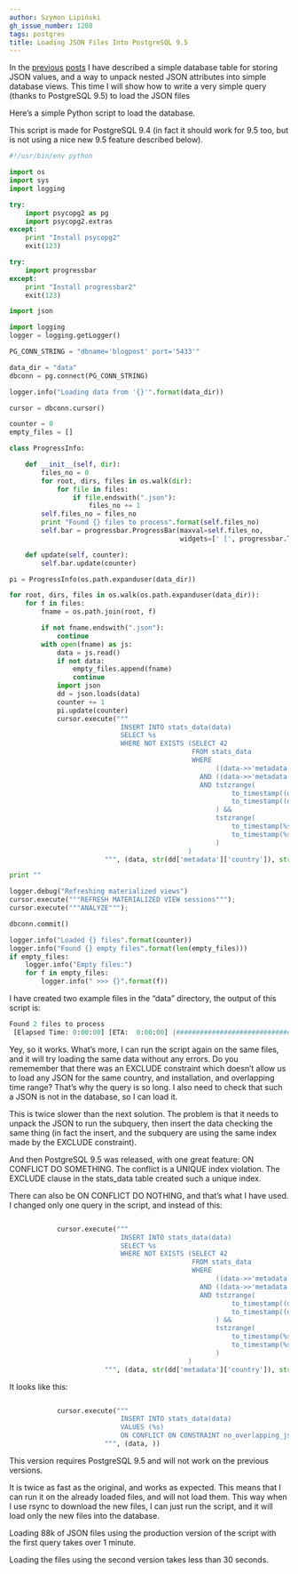 ```yaml
---
author: Szymon Lipiński
gh_issue_number: 1208
tags: postgres
title: Loading JSON Files Into PostgreSQL 9.5
---
```


In the [previous](/2016/02/storing-statistics-json-data-in.html) [posts](/2016/02/converting-json-to-postgresql-values.html) I have described a simple database table for storing JSON values, and a way to unpack nested JSON attributes into simple database views. This time I will show how to write a very simple query (thanks to PostgreSQL 9.5) to load the JSON files

Here’s a simple Python script to load the database.

This script is made for PostgreSQL 9.4 (in fact it should work for 9.5 too, but is not using a nice new 9.5 feature described below).

```python
#!/usr/bin/env python

import os
import sys
import logging

try:
    import psycopg2 as pg
    import psycopg2.extras
except:
    print "Install psycopg2"
    exit(123)

try:
    import progressbar
except:
    print "Install progressbar2"
    exit(123)

import json

import logging
logger = logging.getLogger()

PG_CONN_STRING = "dbname='blogpost' port='5433'"

data_dir = "data"
dbconn = pg.connect(PG_CONN_STRING)

logger.info("Loading data from '{}'".format(data_dir))

cursor = dbconn.cursor()

counter = 0
empty_files = []

class ProgressInfo:

    def __init__(self, dir):
        files_no = 0
        for root, dirs, files in os.walk(dir):
            for file in files:
                if file.endswith(".json"):
                    files_no += 1
        self.files_no = files_no
        print "Found {} files to process".format(self.files_no)
        self.bar = progressbar.ProgressBar(maxval=self.files_no,
                                           widgets=[' [', progressbar.Timer(), '] [', progressbar.ETA(), '] ', progressbar.Bar(),])

    def update(self, counter):
        self.bar.update(counter)

pi = ProgressInfo(os.path.expanduser(data_dir))

for root, dirs, files in os.walk(os.path.expanduser(data_dir)):
    for f in files:
        fname = os.path.join(root, f)

        if not fname.endswith(".json"):
            continue
        with open(fname) as js:
            data = js.read()
            if not data:
                empty_files.append(fname)
                continue
            import json
            dd = json.loads(data)
            counter += 1
            pi.update(counter)
            cursor.execute("""
                            INSERT INTO stats_data(data)
                            SELECT %s
                            WHERE NOT EXISTS (SELECT 42
                                              FROM stats_data
                                              WHERE
                                                    ((data->>'metadata')::json->>'country')  = %s
                                                AND ((data->>'metadata')::json->>'installation') = %s
                                                AND tstzrange(
                                                        to_timestamp((data->>'start_ts')::double precision),
                                                        to_timestamp((data->>'end_ts'  )::double precision)
                                                    ) &&
                                                    tstzrange(
                                                        to_timestamp(%s::text::double precision),
                                                        to_timestamp(%s::text::double precision)
                                                    )
                                             )
                        """, (data, str(dd['metadata']['country']), str(dd['metadata']['installation']), str(dd['start_ts']), str(dd['end_ts'])))

print ""

logger.debug("Refreshing materialized views")
cursor.execute("""REFRESH MATERIALIZED VIEW sessions""");
cursor.execute("""ANALYZE""");

dbconn.commit()

logger.info("Loaded {} files".format(counter))
logger.info("Found {} empty files".format(len(empty_files)))
if empty_files:
    logger.info("Empty files:")
    for f in empty_files:
        logger.info(" >>> {}".format(f))
```

I have created two example files in the “data” directory, the output of this script is:

```python
Found 2 files to process
 [Elapsed Time: 0:00:00] [ETA:  0:00:00] |#####################################|
```

Yey, so it works. What’s more, I can run the script again on the same files,
and it will try loading the same data without any errors. Do you rememember that
there was an EXCLUDE constraint which doesn’t allow us to load any JSON for the same
country, and installation, and overlapping time range? That’s why the query is so
long. I also need to check that such a JSON is not in the database, so I can
load it.

This is twice slower than the next solution. The problem is that it needs to
unpack the JSON to run the subquery, then insert the data checking the same
thing (in fact the insert, and the subquery are using the same index made by
the EXCLUDE constraint).

And then PostgreSQL 9.5 was released, with one great feature:
ON CONFLICT DO SOMETHING. The conflict is a UNIQUE index violation.
The EXCLUDE clause in the stats_data table created such a unique index.

There can also be ON CONFLICT DO NOTHING, and that’s what I have used.
I changed only one query in the script, and instead of this:

```python

            cursor.execute("""
                            INSERT INTO stats_data(data)
                            SELECT %s
                            WHERE NOT EXISTS (SELECT 42
                                              FROM stats_data
                                              WHERE
                                                    ((data->>'metadata')::json->>'country')  = %s
                                                AND ((data->>'metadata')::json->>'installation') = %s
                                                AND tstzrange(
                                                        to_timestamp((data->>'start_ts')::double precision),
                                                        to_timestamp((data->>'end_ts'  )::double precision)
                                                    ) &&
                                                    tstzrange(
                                                        to_timestamp(%s::text::double precision),
                                                        to_timestamp(%s::text::double precision)
                                                    )
                                             )
                        """, (data, str(dd['metadata']['country']), str(dd['metadata']['installation']), str(dd['start_ts']), str(dd['end_ts'])))

```

It looks like this:

```python

            cursor.execute("""
                            INSERT INTO stats_data(data)
                            VALUES (%s)
                            ON CONFLICT ON CONSTRAINT no_overlapping_jsons DO NOTHING
                        """, (data, ))

```

This version requires PostgreSQL 9.5 and will not work on the previous versions.

It is twice as fast as the original, and works as expected. This means that I can run it on the
already loaded files, and will not load them. This way when I use rsync to download
the new files, I can just run the script, and it will load only the new files into
the database.

Loading 88k of JSON files using the production version of the script with
the first query takes over 1 minute.

Loading the files using the second version takes less than 30 seconds.
